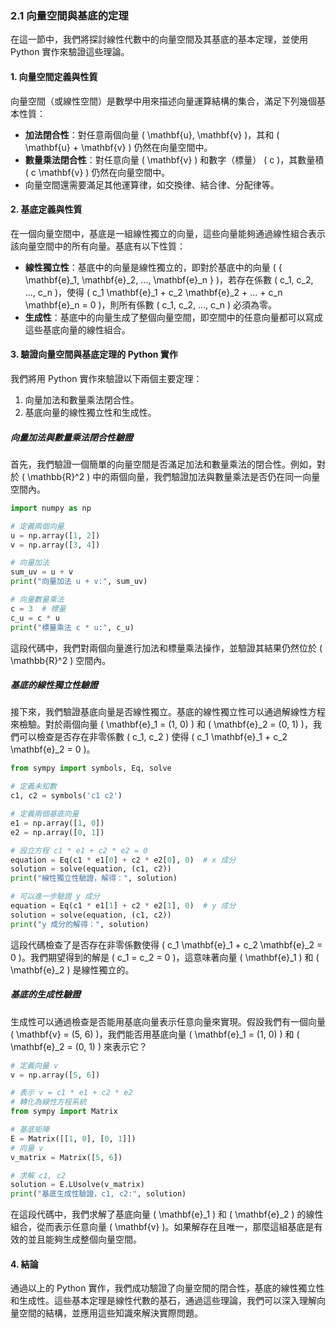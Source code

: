 ### 2.1 向量空間與基底的定理

在這一節中，我們將探討線性代數中的向量空間及其基底的基本定理，並使用 Python 實作來驗證這些理論。

#### 1. **向量空間定義與性質**

向量空間（或線性空間）是數學中用來描述向量運算結構的集合，滿足下列幾個基本性質：
- **加法閉合性**：對任意兩個向量 \( \mathbf{u}, \mathbf{v} \)，其和 \( \mathbf{u} + \mathbf{v} \) 仍然在向量空間中。
- **數量乘法閉合性**：對任意向量 \( \mathbf{v} \) 和數字（標量） \( c \)，其數量積 \( c \mathbf{v} \) 仍然在向量空間中。
- 向量空間還需要滿足其他運算律，如交換律、結合律、分配律等。

#### 2. **基底定義與性質**

在一個向量空間中，基底是一組線性獨立的向量，這些向量能夠通過線性組合表示該向量空間中的所有向量。基底有以下性質：
- **線性獨立性**：基底中的向量是線性獨立的，即對於基底中的向量 \( \{ \mathbf{e}_1, \mathbf{e}_2, ..., \mathbf{e}_n \} \)，若存在係數 \( c_1, c_2, ..., c_n \)，使得 \( c_1 \mathbf{e}_1 + c_2 \mathbf{e}_2 + ... + c_n \mathbf{e}_n = 0 \)，則所有係數 \( c_1, c_2, ..., c_n \) 必須為零。
- **生成性**：基底中的向量生成了整個向量空間，即空間中的任意向量都可以寫成這些基底向量的線性組合。

#### 3. **驗證向量空間與基底定理的 Python 實作**

我們將用 Python 實作來驗證以下兩個主要定理：
1. 向量加法和數量乘法閉合性。
2. 基底向量的線性獨立性和生成性。

##### 向量加法與數量乘法閉合性驗證

首先，我們驗證一個簡單的向量空間是否滿足加法和數量乘法的閉合性。例如，對於 \( \mathbb{R}^2 \) 中的兩個向量，我們驗證加法與數量乘法是否仍在同一向量空間內。

```python
import numpy as np

# 定義兩個向量
u = np.array([1, 2])
v = np.array([3, 4])

# 向量加法
sum_uv = u + v
print("向量加法 u + v:", sum_uv)

# 向量數量乘法
c = 3  # 標量
c_u = c * u
print("標量乘法 c * u:", c_u)
```

這段代碼中，我們對兩個向量進行加法和標量乘法操作，並驗證其結果仍然位於 \( \mathbb{R}^2 \) 空間內。

##### 基底的線性獨立性驗證

接下來，我們驗證基底向量是否線性獨立。基底的線性獨立性可以通過解線性方程來檢驗。對於兩個向量 \( \mathbf{e}_1 = (1, 0) \) 和 \( \mathbf{e}_2 = (0, 1) \)，我們可以檢查是否存在非零係數 \( c_1, c_2 \) 使得 \( c_1 \mathbf{e}_1 + c_2 \mathbf{e}_2 = 0 \)。

```python
from sympy import symbols, Eq, solve

# 定義未知數
c1, c2 = symbols('c1 c2')

# 定義兩個基底向量
e1 = np.array([1, 0])
e2 = np.array([0, 1])

# 設立方程 c1 * e1 + c2 * e2 = 0
equation = Eq(c1 * e1[0] + c2 * e2[0], 0)  # x 成分
solution = solve(equation, (c1, c2))
print("線性獨立性驗證，解得：", solution)

# 可以進一步驗證 y 成分
equation = Eq(c1 * e1[1] + c2 * e2[1], 0)  # y 成分
solution = solve(equation, (c1, c2))
print("y 成分的解得：", solution)
```

這段代碼檢查了是否存在非零係數使得 \( c_1 \mathbf{e}_1 + c_2 \mathbf{e}_2 = 0 \)。我們期望得到的解是 \( c_1 = c_2 = 0 \)，這意味著向量 \( \mathbf{e}_1 \) 和 \( \mathbf{e}_2 \) 是線性獨立的。

##### 基底的生成性驗證

生成性可以通過檢查是否能用基底向量表示任意向量來實現。假設我們有一個向量 \( \mathbf{v} = (5, 6) \)，我們能否用基底向量 \( \mathbf{e}_1 = (1, 0) \) 和 \( \mathbf{e}_2 = (0, 1) \) 來表示它？

```python
# 定義向量 v
v = np.array([5, 6])

# 表示 v = c1 * e1 + c2 * e2
# 轉化為線性方程系統
from sympy import Matrix

# 基底矩陣
E = Matrix([[1, 0], [0, 1]])
# 向量 v
v_matrix = Matrix([5, 6])

# 求解 c1, c2
solution = E.LUsolve(v_matrix)
print("基底生成性驗證，c1, c2:", solution)
```

在這段代碼中，我們求解了基底向量 \( \mathbf{e}_1 \) 和 \( \mathbf{e}_2 \) 的線性組合，從而表示任意向量 \( \mathbf{v} \)。如果解存在且唯一，那麼這組基底是有效的並且能夠生成整個向量空間。

#### 4. **結論**

通過以上的 Python 實作，我們成功驗證了向量空間的閉合性，基底的線性獨立性和生成性。這些基本定理是線性代數的基石，通過這些理論，我們可以深入理解向量空間的結構，並應用這些知識來解決實際問題。